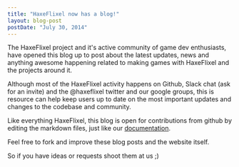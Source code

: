 ```yaml
---
title: "HaxeFlixel now has a blog!"
layout: blog-post
postDate: "July 30, 2014"
---
```


The HaxeFlixel project and it's active community of game dev enthusiasts, have opened this 
blog up to post about the latest updates, news and anything awesome happening related to
making games with HaxeFlixel and the projects around it.

Although most of the HaxeFlixel activity happens on Github, Slack chat (ask for an invite)
and the @haxeflixel twitter and our google groups, this is resource can help keep users 
up to date on the most important updates and changes to the codebase and community.

Like everything HaxeFlixel, this blog is open for contributions from github by editing the 
markdown files, just like our [documentation](https://github.com/HaxeFlixel/flixel-docs).

Feel free to fork and improve these blog posts and the website itself.

So if you have ideas or requests shoot them at us ;)